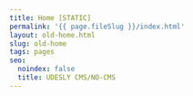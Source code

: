 ```yaml
---
title: Home [STATIC]
permalink: '{{ page.fileSlug }}/index.html'
layout: old-home.html
slug: old-home
tags: pages
seo:
  noindex: false
  title: UDESLY CMS/NO-CMS
---
```



